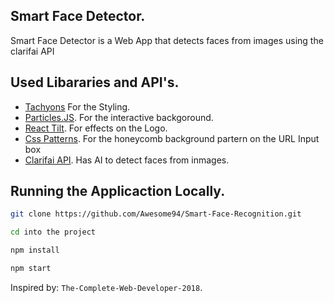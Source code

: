 ## Smart Face Detector.
Smart Face Detector is a Web App that detects faces from images using the clarifai API

## Used Libararies and API's.

- [Tachyons](https://tachyons.io/) For the Styling.
- [Particles.JS]( https://www.npmjs.com/package/react-particles-js). For the interactive backgoround.
- [React Tilt](https://www.npmjs.com/package/react-tilt). For effects on the Logo.
- [Css Patterns](http://lea.verou.me/css3patterns/). For the honeycomb background partern on the URL Input box
- [Clarifai API](https://clarifai.com/developer/guide/). Has AI to detect faces from inmages.

## Running the Applicaction Locally.
```sh
git clone https://github.com/Awesome94/Smart-Face-Recognition.git
```
```sh
cd into the project
```

```sh
npm install
```

```sh
npm start
```

Inspired by: `The-Complete-Web-Developer-2018`.
